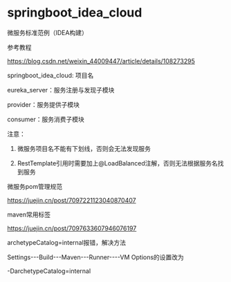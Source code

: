 # springboot_idea_cloud
微服务标准范例（IDEA构建）

参考教程

https://blog.csdn.net/weixin_44009447/article/details/108273295

springboot_idea_cloud: 项目名

eureka_server：服务注册与发现子模块

provider：服务提供子模块

consumer：服务消费子模块

注意：

1. 微服务项目名不能有下划线，否则会无法发现服务

2. RestTemplate引用时需要加上@LoadBalanced注解，否则无法根据服务名找到服务

微服务pom管理规范

https://juejin.cn/post/7097221123040870407

maven常用标签

https://juejin.cn/post/7097633607946076197

archetypeCatalog=internal报错，解决方法

Settings---Build---Maven---Runner----VM Options的设置改为

-DarchetypeCatalog=internal
